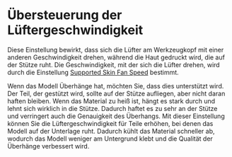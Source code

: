 Übersteuerung der Lüftergeschwindigkeit
====
Diese Einstellung bewirkt, dass sich die Lüfter am Werkzeugkopf mit einer anderen Geschwindigkeit drehen, während die Haut gedruckt wird, die auf der Stütze ruht. Die Geschwindigkeit, mit der sich die Lüfter drehen, wird durch die Einstellung [Supported Skin Fan Speed](support_supported_skin_fan_speed.md) bestimmt.

Wenn das Modell Überhänge hat, möchten Sie, dass dies unterstützt wird. Der Teil, der gestützt wird, sollte auf der Stütze aufliegen, aber nicht daran haften bleiben. Wenn das Material zu heiß ist, hängt es stark durch und lehnt sich wirklich in die Stütze. Dadurch haftet es zu sehr an der Stütze und verringert auch die Genauigkeit des Überhangs. Mit dieser Einstellung können Sie die Lüftergeschwindigkeit für Teile erhöhen, bei denen das Modell auf der Unterlage ruht. Dadurch kühlt das Material schneller ab, wodurch das Modell weniger am Untergrund klebt und die Qualität der Überhänge verbessert wird.